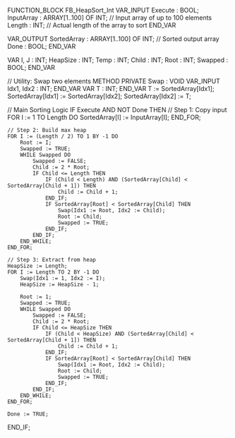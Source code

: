FUNCTION_BLOCK FB_HeapSort_Int
VAR_INPUT
    Execute     : BOOL;
    InputArray  : ARRAY[1..100] OF INT;  // Input array of up to 100 elements
    Length      : INT;                   // Actual length of the array to sort
END_VAR

VAR_OUTPUT
    SortedArray : ARRAY[1..100] OF INT;  // Sorted output array
    Done        : BOOL;
END_VAR

VAR
    I, J        : INT;
    HeapSize    : INT;
    Temp        : INT;
    Child       : INT;
    Root        : INT;
    Swapped     : BOOL;
END_VAR

// Utility: Swap two elements
METHOD PRIVATE Swap : VOID
VAR_INPUT
    Idx1, Idx2 : INT;
END_VAR
VAR
    T : INT;
END_VAR
T := SortedArray[Idx1];
SortedArray[Idx1] := SortedArray[Idx2];
SortedArray[Idx2] := T;

// Main Sorting Logic
IF Execute AND NOT Done THEN
    // Step 1: Copy input
    FOR I := 1 TO Length DO
        SortedArray[I] := InputArray[I];
    END_FOR;

    // Step 2: Build max heap
    FOR I := (Length / 2) TO 1 BY -1 DO
        Root := I;
        Swapped := TRUE;
        WHILE Swapped DO
            Swapped := FALSE;
            Child := 2 * Root;
            IF Child <= Length THEN
                IF (Child < Length) AND (SortedArray[Child] < SortedArray[Child + 1]) THEN
                    Child := Child + 1;
                END_IF;
                IF SortedArray[Root] < SortedArray[Child] THEN
                    Swap(Idx1 := Root, Idx2 := Child);
                    Root := Child;
                    Swapped := TRUE;
                END_IF;
            END_IF;
        END_WHILE;
    END_FOR;

    // Step 3: Extract from heap
    HeapSize := Length;
    FOR I := Length TO 2 BY -1 DO
        Swap(Idx1 := 1, Idx2 := I);
        HeapSize := HeapSize - 1;

        Root := 1;
        Swapped := TRUE;
        WHILE Swapped DO
            Swapped := FALSE;
            Child := 2 * Root;
            IF Child <= HeapSize THEN
                IF (Child < HeapSize) AND (SortedArray[Child] < SortedArray[Child + 1]) THEN
                    Child := Child + 1;
                END_IF;
                IF SortedArray[Root] < SortedArray[Child] THEN
                    Swap(Idx1 := Root, Idx2 := Child);
                    Root := Child;
                    Swapped := TRUE;
                END_IF;
            END_IF;
        END_WHILE;
    END_FOR;

    Done := TRUE;
END_IF;
